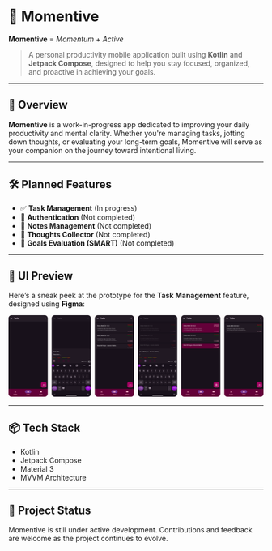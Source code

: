 # 📱 Momentive

**Momentive** = *Momentum* + *Active*

> A personal productivity mobile application built using **Kotlin** and **Jetpack Compose**, designed to help you stay focused, organized, and proactive in achieving your goals.

---

## 🚀 Overview

**Momentive** is a work-in-progress app dedicated to improving your daily productivity and mental clarity. Whether you're managing tasks, jotting down thoughts, or evaluating your long-term goals, Momentive will serve as your companion on the journey toward intentional living.

---

## 🛠 Planned Features

- ✅ **Task Management** (In progress)  
- 🔐 **Authentication** (Not completed)  
- 📝 **Notes Management** (Not completed)  
- 💭 **Thoughts Collector** (Not completed)  
- 🎯 **Goals Evaluation (SMART)** (Not completed)

---

## 🎨 UI Preview

Here’s a sneak peek at the prototype for the **Task Management** feature, designed using **Figma**:

![Task Feature - Figma Prototype](assets/task_feature_prototype.png)

---

## 📦 Tech Stack

- Kotlin  
- Jetpack Compose  
- Material 3  
- MVVM Architecture  

---

## 🚧 Project Status

Momentive is still under active development. Contributions and feedback are welcome as the project continues to evolve.
